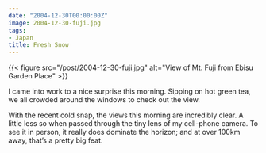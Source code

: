 ```yaml
---
date: "2004-12-30T00:00:00Z"
image: 2004-12-30-fuji.jpg
tags:
- Japan
title: Fresh Snow
---
```


{{< figure src="/post/2004-12-30-fuji.jpg"
    alt="View of Mt. Fuji from Ebisu Garden Place" >}}

I came into work to a nice surprise this morning. Sipping on hot green tea, we
all crowded around the windows to check out the view.<!--more-->

With the recent cold snap, the views this morning are incredibly clear. A
little less so when passed through the tiny lens of my cell-phone camera. To
see it in person, it really does dominate the horizon; and at over 100km away,
that’s a pretty big feat.
